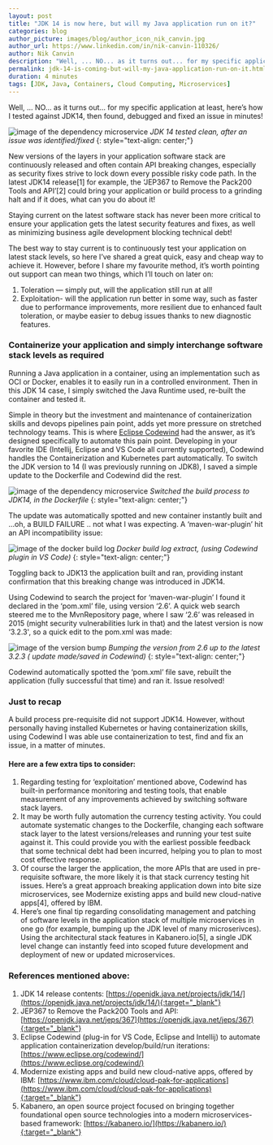 ```yaml
---
layout: post
title: "JDK 14 is now here, but will my Java application run on it?"
categories: blog
author_picture: images/blog/author_icon_nik_canvin.jpg
author_url: https://www.linkedin.com/in/nik-canvin-110326/
author: Nik Canvin
description: "Well, ... NO... as it turns out... for my specific application at least, here’s how I tested against JDK14, then found, debugged and fixed an issue in minutes! New versions of the layers in your..."
permalink: jdk-14-is-coming-but-will-my-java-application-run-on-it.html
duration: 4 minutes
tags: [JDK, Java, Containers, Cloud Computing, Microservices]
---
```

Well, ... NO... as it turns out... for my specific application at least, here’s how I tested against JDK14, then found, debugged and fixed an issue in minutes!

![image of the dependency microservice](images/blog/jdk14coming_1.gif)
*JDK 14 tested clean, after an issue was identified/fixed*
{: style="text-align: center;"}

New versions of the layers in your application software stack are continuously released and often contain API breaking changes, especially as security fixes strive to lock down every possible risky code path. In the latest JDK14 release[1] for example, the ‘JEP367 to Remove the Pack200 Tools and API’[2] could bring your application or build process to a grinding halt and if it does, what can you do about it!

Staying current on the latest software stack has never been more critical to ensure your application gets the latest security features and fixes, as well as minimizing business agile development blocking technical debt!

The best way to stay current is to continuously test your application on latest stack levels, so here I’ve shared a great quick, easy and cheap way to achieve it. However, before I share my favourite method, it’s worth pointing out support can mean two things, which I’ll touch on later on:
1. Toleration — simply put, will the application still run at all!
2. Exploitation- will the application run better in some way, such as faster due to performance improvements, more resilient due to enhanced fault toleration, or maybe easier to debug issues thanks to new diagnostic features.

### Containerize your application and simply interchange software stack levels as required
Running a Java application in a container, using an implementation such as OCI or Docker, enables it to easily run in a controlled environment. Then in this JDK 14 case, I simply switched the Java Runtime used, re-built the container and tested it.

Simple in theory but the investment and maintenance of containerization skills and devops pipelines pain point, adds yet more pressure on stretched technology teams. This is where [Eclipse Codewind](https://www.eclipse.org/codewind/) had the answer, as it’s designed specifically to automate this pain point. Developing in your favorite IDE (Intellij, Eclipse and VS Code all currently supported), Codewind handles the Containerization and Kubernetes part automatically. To switch the JDK version to 14 (I was previously running on JDK8), I saved a simple update to the Dockerfile and Codewind did the rest.

![image of the dependency microservice](images/blog/jdk14coming_2.png)
*Switched the build process to JDK14, in the Dockerfile*
{: style="text-align: center;"}

The update was automatically spotted and new container instantly built and …oh, a BUILD FAILURE .. not what I was expecting. A ‘maven-war-plugin’ hit an API incompatibility issue:

![image of the docker build log](images/blog/jdk14coming_3.png)
*Docker build log extract, (using Codewind plugin in VS Code)*
{: style="text-align: center;"}

Toggling back to JDK13 the application built and ran, providing instant confirmation that this breaking change was introduced in JDK14.

Using Codewind to search the project for ‘maven-war-plugin’ I found it declared in the ‘pom.xml’ file, using version ‘2.6’. A quick web search steered me to the MvnRepository page, where I saw ‘2.6’ was released in 2015 (might security vulnerabilities lurk in that) and the latest version is now ‘3.2.3', so a quick edit to the pom.xml was made:

![image of the version bump](images/blog/jdk14coming_4.png)
*Bumping the version from 2.6 up to the latest 3.2.3 ( update made/saved in Codewind)*
{: style="text-align: center;"}

Codewind automatically spotted the ‘pom.xml’ file save, rebuilt the application (fully successful that time) and ran it. Issue resolved!

### Just to recap
A build process pre-requisite did not support JDK14. However, without personally having installed Kubernetes or having containerization skills, using Codewind I was able use containerization to test, find and fix an issue, in a matter of minutes.

#### Here are a few extra tips to consider:
1. Regarding testing for ‘exploitation’ mentioned above, Codewind has built-in performance monitoring and testing tools, that enable measurement of any improvements achieved by switching software stack layers.
2. It may be worth fully automation the currency testing activity. You could automate systematic changes to the Dockerfile, changing each software stack layer to the latest versions/releases and running your test suite against it. This could provide you with the earliest possible feedback that some technical debt had been incurred, helping you to plan to most cost effective response.
3. Of course the larger the application, the more APIs that are used in pre-requisite software, the more likely it is that stack currency testing hit issues. Here’s a great approach breaking application down into bite size microservices, see Modernize existing apps and build new cloud-native apps[4], offered by IBM.
4. Here’s one final tip regarding consolidating management and patching of software levels in the application stack of multiple microservices in one go (for example, bumping up the JDK level of many microserivces). Using the architectural stack features in Kabanero.io[5], a single JDK level change can instantly feed into scoped future development and deployment of new or updated microservices.

### References mentioned above:
1. JDK 14 release contents: [https://openjdk.java.net/projects/jdk/14/](https://openjdk.java.net/projects/jdk/14/){:target="_blank"}
2. JEP367 to Remove the Pack200 Tools and API: [https://openjdk.java.net/jeps/367](https://openjdk.java.net/jeps/367){:target="_blank"}
3. Eclipse Codewind (plug-in for VS Code, Eclipse and Intellij) to automate application containerization develop/build/run iterations: [https://www.eclipse.org/codewind/](https://www.eclipse.org/codewind/)
4. Modernize existing apps and build new cloud-native apps, offered by IBM: [https://www.ibm.com/cloud/cloud-pak-for-applications](https://www.ibm.com/cloud/cloud-pak-for-applications){:target="_blank"}
5. Kabanero, an open source project focused on bringing together foundational open source technologies into a modern microservices-based framework: [https://kabanero.io/](https://kabanero.io/){:target="_blank"}